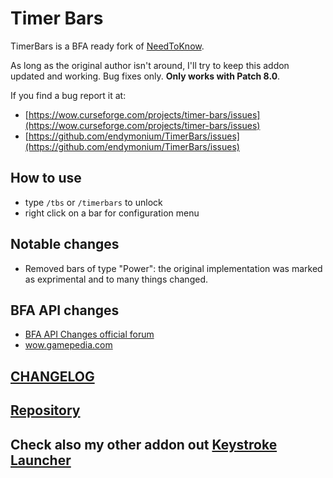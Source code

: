 # Timer Bars

TimerBars is a BFA ready fork of [NeedToKnow](https://www.curseforge.com/wow/addons/need-to-know).

As long as the original author isn't around, I'll try to keep this addon updated and working. Bug fixes only. **Only works with Patch 8.0**.

If you find a bug report it at:

* [https://wow.curseforge.com/projects/timer-bars/issues](https://wow.curseforge.com/projects/timer-bars/issues)
* [https://github.com/endymonium/TimerBars/issues](https://github.com/endymonium/TimerBars/issues)

## How to use

* type `/tbs` or `/timerbars` to unlock
* right click on a bar for configuration menu

## Notable changes

* Removed bars of type "Power": the original implementation was marked as exprimental and to many things changed.

## BFA API changes

* [BFA API Changes official forum](https://us.battle.net/forums/en/wow/topic/20762318007?page=1)
* [wow.gamepedia.com](https://wow.gamepedia.com/Patch_8.0.1/API_changes)

## [CHANGELOG](https://github.com/endymonium/TimerBars/blob/master/CHANGELOG.md)

## [Repository](https://github.com/endymonium/TimerBars)

## Check also my other addon out [Keystroke Launcher](https://wow.curseforge.com/projects/keystroke-launcher)
